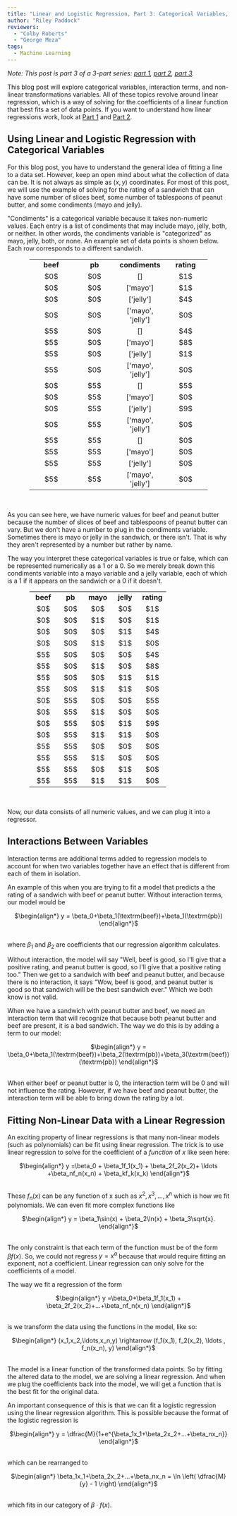 ```yaml
---
title: "Linear and Logistic Regression, Part 3: Categorical Variables, Interaction Terms, and Nonlinear Transformations of Variables"
author: "Riley Paddock"
reviewers:
  - "Colby Roberts"
  - "George Meza"
tags:
  - Machine Learning
---
```


<i>Note: This post is part 3 of a 3-part series: <a class="body" target="_blank" href="https://eurisko.us/linear-and-logistic-regression-part-1-understanding-the-models/">part 1</a>, <a class="body" target="_blank" href="https://eurisko.us/linear-and-logistic-regression-part-2-fitting-the-models/">part 2</a>, <a class="body" target="_blank" href="https://eurisko.us/linear-and-logistic-regression-part-3-categorical-variables-interaction-terms-and-nonlinear-transformations-of-variables/">part 3</a>.</i>

This blog post will explore categorical variables, interaction terms, and non-linear transformations variables. All of these topics revolve around linear regression, which is a way of solving for the coefficients of a linear function that best fits a set of data points. If you want to understand how linear regressions work, look at <a class="body" href="https://eurisko.us/linear-and-logistic-regression-part-1-understanding-the-models/" target="_blank">Part 1</a> and <a class="body" href="https://eurisko.us/linear-and-logistic-regression-part-2-fitting-the-models/" target="_blank">Part 2</a>.

<h2>Using Linear and Logistic Regression with Categorical Variables</h2>

For this blog post, you have to understand the general idea of fitting a line to a data set. However, keep an open mind about what the collection of data can be. It is not always as simple as $(x,y)$ coordinates. For most of this post, we will use the example of solving for the rating of a sandwich that can have some number of slices beef, some number of tablespoons of peanut butter, and some condiments (mayo and jelly).

"Condiments" is a categorical variable because it takes non-numeric values. Each entry is a list of condiments that may include mayo, jelly, both, or neither. In other words, the condiments variable is "categorized" as mayo, jelly, both, or none. An example set of data points is shown below. Each row corresponds to a different sandwich.

<center>
<table style="width:80%">
  <tr>
    <td width="25%"><b><center>beef</center></b></td>
    <td width="25%"><b><center>pb</center></b></td>
        <td width="25%"><b><center>condiments</center></b></td>
        <td width="25%"><b><center>rating</center></b></td>
  </tr>
  <tr>
    <td><center>$0$</center></td>
    <td><center>$0$</center></td>
    <td><center>[]</center></td>
    <td><center>$1$</center></td>
  </tr>
  <tr>
    <td><center>$0$</center></td>
    <td><center>$0$</center></td>
    <td><center>['mayo']</center></td>
    <td><center>$1$</center></td>
  </tr>
  <tr>
    <td><center>$0$</center></td>
    <td><center>$0$</center></td>
    <td><center>['jelly']</center></td>
    <td><center>$4$</center></td>
  </tr>
  <tr>
    <td><center>$0$</center></td>
    <td><center>$0$</center></td>
    <td><center>['mayo', 'jelly']</center></td>
    <td><center>$0$</center></td>
  </tr>
  <tr>
    <td><center>$5$</center></td>
    <td><center>$0$</center></td>
    <td><center>[]</center></td>
    <td><center>$4$</center></td>
  </tr>
  <tr>
    <td><center>$5$</center></td>
    <td><center>$0$</center></td>
    <td><center>['mayo']</center></td>
    <td><center>$8$</center></td>
  </tr>
  <tr>
    <td><center>$5$</center></td>
    <td><center>$0$</center></td>
    <td><center>['jelly']</center></td>
    <td><center>$1$</center></td>
  </tr>
  <tr>
    <td><center>$5$</center></td>
    <td><center>$0$</center></td>
    <td><center>['mayo', 'jelly']</center></td>
    <td><center>$0$</center></td>
  </tr>
  <tr>
    <td><center>$0$</center></td>
    <td><center>$5$</center></td>
    <td><center>[]</center></td>
    <td><center>$5$</center></td>
  </tr>
  <tr>
    <td><center>$0$</center></td>
    <td><center>$5$</center></td>
    <td><center>['mayo']</center></td>
    <td><center>$0$</center></td>
  </tr>
  <tr>
    <td><center>$0$</center></td>
    <td><center>$5$</center></td>
    <td><center>['jelly']</center></td>
    <td><center>$9$</center></td>
  </tr>
  <tr>
    <td><center>$0$</center></td>
    <td><center>$5$</center></td>
    <td><center>['mayo', 'jelly']</center></td>
    <td><center>$0$</center></td>
  </tr>
  <tr>
    <td><center>$5$</center></td>
    <td><center>$5$</center></td>
    <td><center>[]</center></td>
    <td><center>$0$</center></td>
  </tr>
  <tr>
    <td><center>$5$</center></td>
    <td><center>$5$</center></td>
    <td><center>['mayo']</center></td>
    <td><center>$0$</center></td>
  </tr>
  <tr>
    <td><center>$5$</center></td>
    <td><center>$5$</center></td>
    <td><center>['jelly']</center></td>
    <td><center>$0$</center></td>
  </tr>
  <tr>
    <td><center>$5$</center></td>
    <td><center>$5$</center></td>
    <td><center>['mayo', 'jelly']</center></td>
    <td><center>$0$</center></td>
  </tr>
</table>
</center>
<br>

As you can see here, we have numeric values for beef and peanut butter because the number of slices of beef and tablespoons of peanut butter can vary. But we don't have a number to plug in the condiments variable. Sometimes there is mayo or jelly in the sandwich, or there isn't. That is why they aren't represented by a number but rather by name. 

The way you interpret these categorical variables is true or false, which can be represented numerically as a $1$ or a $0.$ So we merely break down this condiments variable into a mayo variable and a jelly variable, each of which is a $1$ if it appears on the sandwich or a $0$ if it doesn't.

<center>
<table style="width:80%">
  <tr>
    <td width="20%"><b><center>beef</center></b></td>
    <td width="20%"><b><center>pb</center></b></td>
        <td width="20%"><b><center>mayo</center></b></td>
    <td width="20%"><b><center>jelly</center></b></td>
        <td width="20%"><b><center>rating</center></b></td>
  </tr>
  <tr>
    <td><center>$0$</center></td>
    <td><center>$0$</center></td>
    <td><center>$0$</center></td>
    <td><center>$0$</center></td>
    <td><center>$1$</center></td>
  </tr>
  <tr>
    <td><center>$0$</center></td>
    <td><center>$0$</center></td>
    <td><center>$1$</center></td>
    <td><center>$0$</center></td>
    <td><center>$1$</center></td>
  </tr>
  <tr>
    <td><center>$0$</center></td>
    <td><center>$0$</center></td>
    <td><center>$0$</center></td>
    <td><center>$1$</center></td>
    <td><center>$4$</center></td>
  </tr>
  <tr>
    <td><center>$0$</center></td>
    <td><center>$0$</center></td>
    <td><center>$1$</center></td>
    <td><center>$1$</center></td>
    <td><center>$0$</center></td>
  </tr>
  <tr>
    <td><center>$5$</center></td>
    <td><center>$0$</center></td>
    <td><center>$0$</center></td>
    <td><center>$0$</center></td>
    <td><center>$4$</center></td>
  </tr>
  <tr>
    <td><center>$5$</center></td>
    <td><center>$0$</center></td>
    <td><center>$1$</center></td>
    <td><center>$0$</center></td>
    <td><center>$8$</center></td>
  </tr>
  <tr>
    <td><center>$5$</center></td>
    <td><center>$0$</center></td>
    <td><center>$0$</center></td>
    <td><center>$1$</center></td>
    <td><center>$1$</center></td>
  </tr>
  <tr>
    <td><center>$5$</center></td>
    <td><center>$0$</center></td>
    <td><center>$1$</center></td>
    <td><center>$1$</center></td>
    <td><center>$0$</center></td>
  </tr>
  <tr>
    <td><center>$0$</center></td>
    <td><center>$5$</center></td>
    <td><center>$0$</center></td>
    <td><center>$0$</center></td>
    <td><center>$5$</center></td>
  </tr>
  <tr>
    <td><center>$0$</center></td>
    <td><center>$5$</center></td>
    <td><center>$1$</center></td>
    <td><center>$0$</center></td>
    <td><center>$0$</center></td>
  </tr>
  <tr>
    <td><center>$0$</center></td>
    <td><center>$5$</center></td>
    <td><center>$0$</center></td>
    <td><center>$1$</center></td>
    <td><center>$9$</center></td>
  </tr>
  <tr>
    <td><center>$0$</center></td>
    <td><center>$5$</center></td>
    <td><center>$1$</center></td>
    <td><center>$1$</center></td>
    <td><center>$0$</center></td>
  </tr>
  <tr>
    <td><center>$5$</center></td>
    <td><center>$5$</center></td>
    <td><center>$0$</center></td>
    <td><center>$0$</center></td>
    <td><center>$0$</center></td>
  </tr>
  <tr>
    <td><center>$5$</center></td>
    <td><center>$5$</center></td>
    <td><center>$1$</center></td>
    <td><center>$0$</center></td>
    <td><center>$0$</center></td>
  </tr>
  <tr>
    <td><center>$5$</center></td>
    <td><center>$5$</center></td>
    <td><center>$0$</center></td>
    <td><center>$1$</center></td>
    <td><center>$0$</center></td>
  </tr>
  <tr>
    <td><center>$5$</center></td>
    <td><center>$5$</center></td>
    <td><center>$1$</center></td>
    <td><center>$1$</center></td>
    <td><center>$0$</center></td>
  </tr>
</table>
</center>
<br>

Now, our data consists of all numeric values, and we can plug it into a regressor.

<h2>Interactions Between Variables</h2>

Interaction terms are additional terms added to regression models to account for when two variables together have an effect that is different from each of them in isolation.

An example of this when you are trying to fit a model that predicts a the rating of a sandwich with beef or peanut butter. Without interaction terms, our model would be

<center>
$\begin{align*}
y = \beta_0+\beta_1(\textrm{beef})+\beta_1(\textrm{pb})
\end{align*}$
</center>
<br>

where $\beta_1$ and $\beta_2$ are coefficients that our regression algorithm calculates.

Without interaction, the model will say "Well, beef is good, so I'll give that a positive rating, and peanut butter is good, so I'll give that a positive rating too." Then we get to a sandwich with beef and peanut butter, and because there is no interaction, it says "Wow, beef is good, and peanut butter is good so that sandwich will be the best sandwich ever." Which we both know is not valid.

When we have a sandwich with peanut butter and beef, we need an interaction term that will recognize that because both peanut butter and beef are present, it is a bad sandwich. The way we do this is by adding a term to our model: 

<center>
$\begin{align*}
y = \beta_0+\beta_1(\textrm{beef})+\beta_2(\textrm{pb})+\beta_3(\textrm{beef})(\textrm{pb})
\end{align*}$
</center>
<br>

When either beef or peanut butter is $0,$ the interaction term will be $0$ and will not influence the rating. However, if we have beef and peanut butter, the interaction term will be able to bring down the rating by a lot.


<h2>Fitting Non-Linear Data with a Linear Regression</h2>

An exciting property of linear regressions is that many non-linear models (such as polynomials) can be fit using linear regression. The trick is to use linear regression to solve for the coefficient of a <i>function</i> of $x$ like seen here:

<center>
$\begin{align*}
y =\beta_0 + \beta_1f_1(x_1) + \beta_2f_2(x_2)+ \ldots +\beta_nf_n(x_n) + \beta_kf_k(x_k)
\end{align*}$
</center>
<br>

These $f_n(x)$ can be any function of x such as $x^2,x^3, \ldots, x^n$ which is how we fit polynomials. We can even fit more complex functions like 

<center>
$\begin{align*}
y = \beta_1\sin(x) + \beta_2\ln(x) + \beta_3\sqrt{x}.
  \end{align*}$
</center>
<br>

The only constraint is that each term of the function must be of the form $\beta f(x)$. So, we could not regress $y =x^a$ because that would require fitting an exponent, not a coefficient. Linear regression can only solve for the coefficients of a model. 

The way we fit a regression of the form

<center>
$\begin{align*}
y =\beta_0+\beta_1f_1(x_1) + \beta_2f_2(x_2)+...+\beta_nf_n(x_n)
  \end{align*}$
</center>
<br>

is we transform the data using the functions in the model, like so:

<center>
$\begin{align*}
(x_1,x_2,\ldots,x_n,y) \rightarrow (f_1(x_1), f_2(x_2), \ldots , f_n(x_n), y)
  \end{align*}$
</center>
<br>

The model is a linear function of the transformed data points. So by fitting the altered data to the model, we are solving a linear regression. And when we plug the coefficients back into the model, we will get a function that is the best fit for the original data.

An important consequence of this is that we can fit a logistic regression using the linear regression algorithm. This is possible because the format of the logistic regression is

<center>
$\begin{align*}
y = \dfrac{M}{1+e^{\beta_1x_1+\beta_2x_2+...+\beta_nx_n}}
  \end{align*}$
</center>
<br>

which can be rearranged to 

<center>
$\begin{align*}
\beta_1x_1+\beta_2x_2+...+\beta_nx_n = \ln \left( \dfrac{M}{y} - 1 \right)
  \end{align*}$
</center>
<br>

which fits in our category of $\beta \cdot f(x).$
